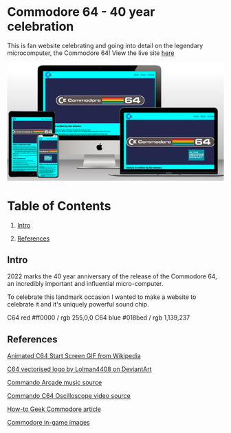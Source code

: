 # Commodore 64 - 40 year celebration

This is fan website celebrating and going into detail on the legendary microcomputer, the Commodore 64!
View the live site [here](https://daveguthib.github.io/Project_Portfolio_1/) 

![Mockup image of website on different devices](https://raw.githubusercontent.com/DaveGutHib/Project_Portfolio_1/main/docs/Mockup.PNG)


# Table of Contents
1. [Intro](#intro)

10. [References](#references)

## Intro



2022 marks the 40 year anniversary of the release of the Commodore 64, an incredibly important and influential micro-computer.

To celebrate this landmark occasion I wanted to make a website to celebrate it and it's uniquely powerful sound chip.

C64 red  #ff0000 / rgb 255,0,0
C64 blue #018bed /  rgb 1,139,237



## References


[Animated C64 Start Screen GIF from Wikipedia ](https://en.wikipedia.org/wiki/Commodore_64#History)

[C64 vectorised logo by Lolman4408 on DeviantArt ](https://www.deviantart.com/lolman4408/art/Commodore-64-logo-vectorized-694733898)

[Commando Arcade music source ](https://www.youtube.com/watch?v=qX0rW4bKp3U)

[Commando C64 Oscilloscope video source ](https://www.youtube.com/watch?v=bCp_sG-haP0)

[How-to Geek Commodore article](https://www.howtogeek.com/820304/the-best-selling-pc-of-all-time-commodore-64-turns-40/)

[Commodore in-game images](http://www.cbmitapages.it/c64/games/games.htm)
